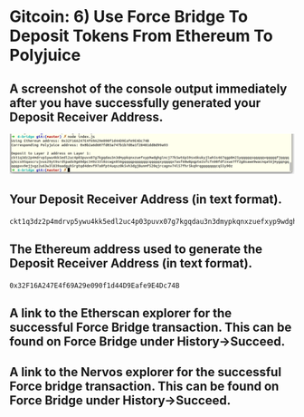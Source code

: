 # Gitcoin: 6) Use Force Bridge To Deposit Tokens From Ethereum To Polyjuice

## A screenshot of the console output immediately after you have successfully generated your Deposit Receiver Address.

![](generated.png)

## Your Deposit Receiver Address (in text format).

```
ckt1q3dz2p4mdrvp5ywu4kk5edl2uc4p03puvx07g7kgqdau3n3dmypkqnxzuefxyp9wdghglncj77k5wt6p59sx6kukyjlwh5s467qgp8m25yqqqqqsqqqqqvqqqqqfjqqqqq3ccs95qascrujvus29yt9srdtpads9g69dpc349z33l0zcwgx856gqqqqpqqqqqqcqqqqqxyqqqqx7asf60w8pqpte2sfcfn90fdfzxue7ff2g8sawe9wacnqat6jmygqngqqqqpxv9ejjvgz2u63w3l839aadguh5rgtqd4devf97a0fpt4uqsz0k5vh3dgj8unmf520qjrcagnv74l57fhr5kq9rqgqqqqqqcq55y90z
```

## The Ethereum address used to generate the Deposit Receiver Address (in text format).

```
0x32F16A247E4f69A29e090f1d44D9Eafe9E4Dc74B
```

## A link to the Etherscan explorer for the successful Force Bridge transaction. This can be found on Force Bridge under History→Succeed.

[](https://rinkeby.etherscan.io/tx/0x8d44fd9da5360c83a2fc69542ebf657868212e9e3faf357da89afeb4efa2e832)

## A link to the Nervos explorer for the successful Force bridge transaction. This can be found on Force Bridge under History→Succeed.

[](https://explorer.nervos.org/aggron/transaction/0xf4143f2f0b6550e87c5088dfdfbc4c3a640266066bfd1df006108f3d549eb497)



